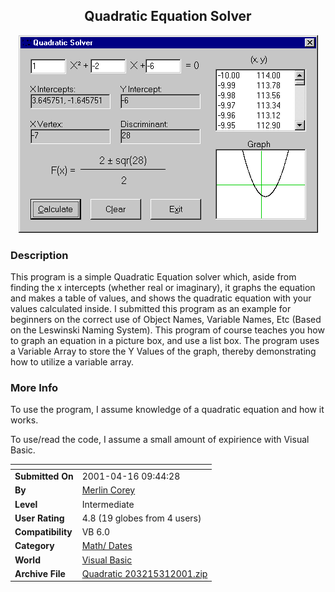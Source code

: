 ﻿<div align="center">

## Quadratic Equation Solver

<img src="PIC2001531756309019.gif">
</div>

### Description

This program is a simple Quadratic Equation solver which, aside from finding the x intercepts (whether real or imaginary), it graphs the equation and makes a table of values, and shows the quadratic equation with your values calculated inside. I submitted this program as an example for beginners on the correct use of Object Names, Variable Names, Etc (Based on the Leswinski Naming System). This program of course teaches you how to graph an equation in a picture box, and use a list box. The program uses a Variable Array to store the Y Values of the graph, thereby demonstrating how to utilize a variable array.
 
### More Info
 
To use the program, I assume knowledge of a quadratic equation and how it works.

To use/read the code, I assume a small amount of expirience with Visual Basic.


<span>             |<span>
---                |---
**Submitted On**   |2001-04-16 09:44:28
**By**             |[Merlin Corey](https://github.com/Planet-Source-Code/PSCIndex/blob/master/ByAuthor/merlin-corey.md)
**Level**          |Intermediate
**User Rating**    |4.8 (19 globes from 4 users)
**Compatibility**  |VB 6\.0
**Category**       |[Math/ Dates](https://github.com/Planet-Source-Code/PSCIndex/blob/master/ByCategory/math-dates__1-37.md)
**World**          |[Visual Basic](https://github.com/Planet-Source-Code/PSCIndex/blob/master/ByWorld/visual-basic.md)
**Archive File**   |[Quadratic 203215312001\.zip](https://github.com/Planet-Source-Code/merlin-corey-quadratic-equation-solver__1-23618/archive/master.zip)









